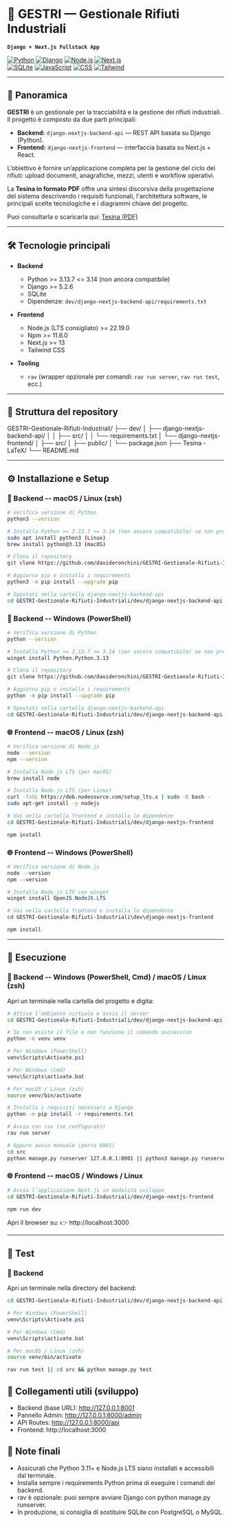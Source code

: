 # 🦺 GESTRI — Gestionale Rifiuti Industriali

**`Django + Next.js Fullstack App`**

[![Python](https://img.shields.io/badge/python-3.13.7-blue)](https://www.python.org/)
[![Django](https://img.shields.io/badge/framework-Django-orange)](https://www.djangoproject.com/)
[![Node.js](https://img.shields.io/badge/nodejs-22.19.0-green)](https://nodejs.org/)
[![Next.js](https://img.shields.io/badge/framework-Next.js-brown)](https://nextjs.org/)  
[![SQLite](https://img.shields.io/badge/database-SQLite-lightgrey)](https://www.sqlite.org/)
[![JavaScript](https://img.shields.io/badge/lang-JavaScript-yellow)](https://developer.mozilla.org/docs/Web/JavaScript)
[![CSS](https://img.shields.io/badge/lang-CSS-blue)](https://developer.mozilla.org/docs/Web/CSS)
[![Tailwind](https://img.shields.io/badge/framework-Tailwind-blueviolet)](https://tailwindcss.com/)

---

## 🎯 Panoramica

**GESTRI** è un gestionale per la tracciabilità e la gestione dei rifiuti industriali.  
Il progetto è composto da due parti principali:

- **Backend:** `django-nextjs-backend-api` — REST API basata su Django (Python).
- **Frontend:** `django-nextjs-frontend` — interfaccia basata su Next.js + React.

L’obiettivo è fornire un’applicazione completa per la gestione del ciclo dei rifiuti: upload documenti, anagrafiche, mezzi, utenti e workflow operativi.

La **Tesina in formato PDF** offre una sintesi discorsiva della progettazione del sistema descrivendo i requisiti funzionali, l'architettura software, le principali scelte tecnologiche e i diagrammi chiave del progetto.

Puoi consultarla o scaricarla qui: [Tesina (PDF)](./Tesina%20-%20LaTeX/tesina.pdf)

---

## 🛠️ Tecnologie principali

- **Backend**

  - Python >= 3.13.7 <= 3.14 (non ancora compatibile)
  - Django >= 5.2.6
  - SQLite
  - Dipendenze: `dev/django-nextjs-backend-api/requirements.txt`

- **Frontend**

  - Node.js (LTS consigliato) >= 22.19.0
  - Npm >= 11.6.0
  - Next.js >= 13
  - Tailwind CSS

- **Tooling**
  - `rav` (wrapper opzionale per comandi: `rav run server`, `rav run test`, ecc.)

---

## 📁 Struttura del repository

GESTRI-Gestionale-Rifiuti-Industriali/
├── dev/
│   ├── django-nextjs-backend-api/
│   │   ├── src/
│   │   └── requirements.txt
│   └── django-nextjs-frontend/
│       ├── src/
│       ├── public/
│       └── package.json
├── Tesina - LaTeX/
└── README.md

---

## ⚙️ Installazione e Setup

### 🐍 Backend -- macOS / Linux (zsh)

```bash
# Verifica versione di Python
python3 --version
```

```bash
# Installa Python >= 3.13.7 <= 3.14 (non ancora compatibile) se non presente
sudo apt install python3 (Linux)
brew install python@3.13 (macOS)
```

```bash
# Clona il repository
git clone https://github.com/davideronchini/GESTRI-Gestionale-Rifiuti-Industriali.git
```

```bash
# Aggiorna pip e installa i requirements
python3 -m pip install --upgrade pip
```

```bash
# Spostati nella cartella django-nextjs-backend-api
cd GESTRI-Gestionale-Rifiuti-Industriali/dev/django-nextjs-backend-api
```

### 🐍 Backend -- Windows (PowerShell)

```bash
# Verifica versione di Python
python --version
```

```bash
# Installa Python >= 3.13.7 <= 3.14 (non ancora compatibile) se non presente
winget install Python.Python.3.13
```

```bash
# Clona il repository
git clone https://github.com/davideronchini/GESTRI-Gestionale-Rifiuti-Industriali.git
```

```bash
# Aggiorna pip e installa i requirements
python -m pip install --upgrade pip
```

```bash
# Spostati nella cartella django-nextjs-backend-api
cd GESTRI-Gestionale-Rifiuti-Industriali/dev/django-nextjs-backend-api
```

### 🌐 Frontend -- macOS / Linux (zsh)

```bash
# Verifica versione di Node.js
node --version
npm --version
```

```bash
# Installa Node.js LTS (per macOS)
brew install node
```

```bash
# Installa Node.js LTS (per Linux)
curl -fsSL https://deb.nodesource.com/setup_lts.x | sudo -E bash -
sudo apt-get install -y nodejs
```

```bash
# Vai nella cartella frontend e installa le dipendenze
cd GESTRI-Gestionale-Rifiuti-Industriali/dev/django-nextjs-frontend
```

```bash
npm install
```

### 🌐 Frontend -- Windows (PowerShell)

```powershell
# Verifica versione di Node.js
node --version
npm --version
```

```powershell
# Installa Node.js LTS con winget
winget install OpenJS.NodeJS.LTS
```

```powershell
# Vai nella cartella frontend e installa le dipendenze
cd GESTRI-Gestionale-Rifiuti-Industriali\dev\django-nextjs-frontend
```

```powershell
npm install
```

---

## 🚀 Esecuzione

### 🐍 Backend -- Windows (PowerShell, Cmd) / macOS / Linux (zsh)
Apri un terminale nella cartella del progetto e digita:

```bash
# Attiva l’ambiente virtuale e avvia il server
cd GESTRI-Gestionale-Rifiuti-Industriali/dev/django-nextjs-backend-api
```

```bash
# Se non esiste il file e non funziona il comando successivo
python -m venv venv
```

```powershell
# Per Windows (PowerShell)
venv\Scripts\Activate.ps1
```

```powershell
# Per Windows (Cmd)
venv\Scripts\activate.bat
```

```bash
# Per macOS / Linux (zsh)
source venv/bin/activate
```

```bash
# Installa i requisiti necessari a Django
python -m pip install -r requirements.txt
```

```bash
# Avvio con rav (se configurato)
rav run server
```

```bash
# Oppure avvio manuale (porta 8001)
cd src
python manage.py runserver 127.0.0.1:8001 || python3 manage.py runserver 127.0.0.1:8001
```

### 🌐 Frontend -- macOS / Windows / Linux

```bash
# Avvia l’applicazione Next.js in modalità sviluppo
cd GESTRI-Gestionale-Rifiuti-Industriali/dev/django-nextjs-frontend
```

```bash
npm run dev
```

Apri il browser su:
👉 http://localhost:3000

---

## 🧪 Test
### 🐍 Backend
Apri un terminale nella directory del backend:

```bash
cd GESTRI-Gestionale-Rifiuti-Industriali/dev/django-nextjs-backend-api
```

```powershell
# Per Windows (PowerShell)
venv\Scripts\Activate.ps1
```

```powershell
# Per Windows (Cmd)
venv\Scripts\activate.bat
```

```bash
# Per macOS / Linux (zsh)
source venv/bin/activate
```

```bash
rav run test || cd src && python manage.py test
```

## 🔗 Collegamenti utili (sviluppo)
- Backend (base URL): http://127.0.0.1:8001
- Pannello Admin: http://127.0.0.1:8000/admin
- API Routes: http://127.0.0.1:8000/api
- Frontend: http://localhost:3000

## 📎 Note finali
- Assicurati che Python 3.11+ e Node.js LTS siano installati e accessibili dal terminale.
- Installa sempre i requirements Python prima di eseguire i comandi del backend.
- rav è opzionale: puoi sempre avviare Django con python manage.py runserver.
- In produzione, si consiglia di sostituire SQLite con PostgreSQL o MySQL.

